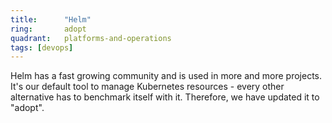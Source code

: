 ```yaml
---
title:      "Helm"
ring:       adopt
quadrant:   platforms-and-operations
tags: [devops]
---
```


Helm has a fast growing community and is used in more and more projects.
It's our default tool to manage Kubernetes resources - every other alternative has to benchmark itself with it.
Therefore, we have updated it to "adopt".
